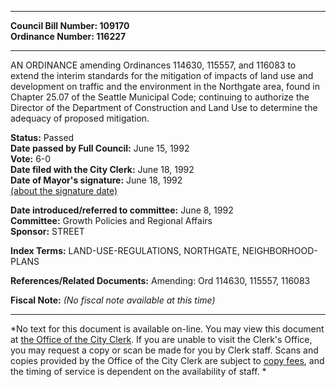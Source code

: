 * * * * *  
  
**Council Bill Number: [](#h0)[](#h2)109170**   
**Ordinance Number: 116227**  
  
* * * * *  
  
AN ORDINANCE amending Ordinances 114630, 115557, and 116083 to extend the interim standards for the mitigation of impacts of land use and development on traffic and the environment in the Northgate area, found in Chapter 25.07 of the Seattle Municipal Code; continuing to authorize the Director of the Department of Construction and Land Use to determine the adequacy of proposed mitigation.  
  
**Status:** Passed   
**Date passed by Full Council:** June 15, 1992   
**Vote:** 6-0   
**Date filed with the City Clerk:** June 18, 1992   
**Date of Mayor's signature:** June 18, 1992   
[(about the signature date)](/~public/approvaldate.htm)   
  
  
**Date introduced/referred to committee:** June 8, 1992   
**Committee:** Growth Policies and Regional Affairs   
**Sponsor:** STREET   
  
**Index Terms:** LAND-USE-REGULATIONS, NORTHGATE, NEIGHBORHOOD-PLANS  
  
**References/Related Documents:** Amending: Ord 114630, 115557, 116083  
  
**Fiscal Note:** *(No fiscal note available at this time)*  
  
* * * * *  
  
*No text for this document is available on-line. You may view this document at [the Office of the City Clerk](http://www.seattle.gov/leg/clerk/contactUs.htm). If you are unable to visit the Clerk's Office, you may request a copy or scan be made for you by Clerk staff. Scans and copies provided by the Office of the City Clerk are subject to [copy fees](http://clerk.seattle.gov/~public/clerkfees.htm), and the timing of service is dependent on the availability of staff. *  
  
  
